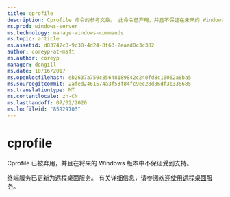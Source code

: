```yaml
---
title: cprofile
description: Cprofile 命令的参考文章。 此命令已弃用，并且不保证在未来的 Windows 版本中受支持。
ms.prod: windows-server
ms.technology: manage-windows-commands
ms.topic: article
ms.assetid: d83742c0-9c38-4d24-8f63-2eaad0c3c382
author: coreyp-at-msft
ms.author: coreyp
manager: dongill
ms.date: 10/16/2017
ms.openlocfilehash: eb2637a750c85648189842c240fd8c16062a8ba5
ms.sourcegitcommit: 2afed2461574a3f53f84fc9ec28d86df3b335685
ms.translationtype: MT
ms.contentlocale: zh-CN
ms.lasthandoff: 07/02/2020
ms.locfileid: "85929703"
---
```

# <a name="cprofile"></a>cprofile

Cprofile 已被弃用，并且在将来的 Windows 版本中不保证受到支持。

终端服务已更新为远程桌面服务。 有关详细信息，请参阅[欢迎使用远程桌面服务](https://docs.microsoft.com/windows-server/remote/remote-desktop-services/welcome-to-rds)。
